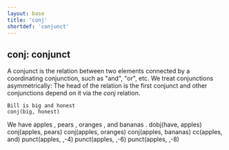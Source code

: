 ```yaml
---
layout: base
title: 'conj'
shortdef: 'conjunct'
---
```


## conj: conjunct

A conjunct is the relation between two elements connected by a
coordinating conjunction, such as "and", "or", etc.  We treat
conjunctions asymmetrically: The head of the relation is the first
conjunct and other conjunctions depend on it via the *conj* relation.

~~~ sdparse
Bill is big and honest
conj(big, honest)
~~~

<div id="punct1" class="sd-parse">
We have apples , pears , oranges , and bananas .
dobj(have, apples)
conj(apples, pears)
conj(apples, oranges)
conj(apples, bananas)
cc(apples, and)
punct(apples, ,-4)
punct(apples, ,-6)
punct(apples, ,-8)
</div>
